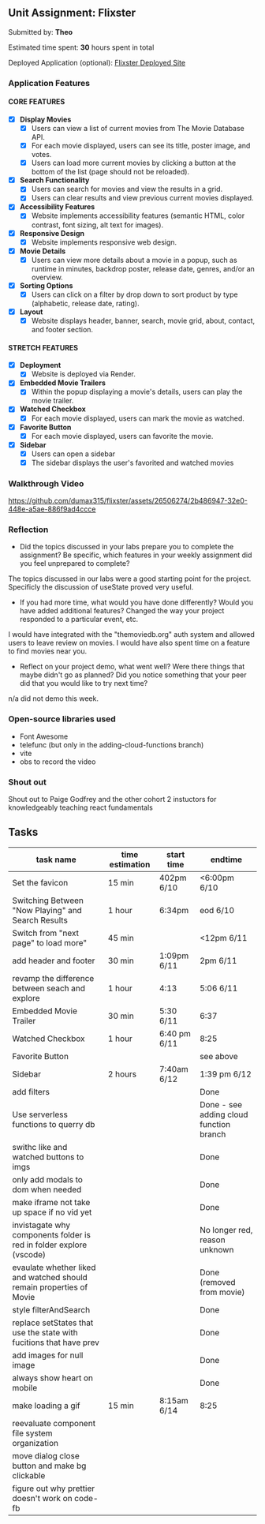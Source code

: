 ## Unit Assignment: Flixster

Submitted by: **Theo**

Estimated time spent: **30** hours spent in total

Deployed Application (optional): [Flixster Deployed Site](https://flixster-ctfr.onrender.com/)

### Application Features

#### CORE FEATURES


- [x] **Display Movies**
  - [x] Users can view a list of current movies from The Movie Database API.
  - [x] For each movie displayed, users can see its title, poster image, and votes.
  - [x] Users can load more current movies by clicking a button at the bottom of the list (page should not be reloaded).
- [x] **Search Functionality**
  - [x] Users can search for movies and view the results in a grid.
  - [x] Users can clear results and view previous current movies displayed.
- [x] **Accessibility Features**
  - [x] Website implements accessibility features (semantic HTML, color contrast, font sizing, alt text for images).
- [x] **Responsive Design**
  - [x] Website implements responsive web design.
- [x] **Movie Details**
  - [x] Users can view more details about a movie in a popup, such as runtime in minutes, backdrop poster, release date, genres, and/or an overview.
- [x] **Sorting Options**
  - [x] Users can click on a filter by drop down to sort product by type (alphabetic, release date, rating).
- [x] **Layout**
  - [x] Website displays header, banner, search, movie grid, about, contact, and footer section.

#### STRETCH FEATURES

- [x] **Deployment**
  - [x] Website is deployed via Render.
- [x] **Embedded Movie Trailers**
  - [x] Within the popup displaying a movie's details, users can play the movie trailer.
- [x] **Watched Checkbox**
  - [x] For each movie displayed, users can mark the movie as watched.
- [x] **Favorite Button**
  - [x] For each movie displayed, users can favorite the movie.
- [x] **Sidebar**
  - [x] Users can open a sidebar
  - [x] The sidebar displays the user's favorited and watched movies

### Walkthrough Video

https://github.com/dumax315/flixster/assets/26506274/2b486947-32e0-448e-a5ae-886f9ad4ccce

### Reflection

* Did the topics discussed in your labs prepare you to complete the assignment? Be specific, which features in your weekly assignment did you feel unprepared to complete?

The topics discussed in our labs were a good starting point for the project. Specificly the discussion of useState proved very useful.

* If you had more time, what would you have done differently? Would you have added additional features? Changed the way your project responded to a particular event, etc.

I would have integrated with the "themoviedb.org" auth system and allowed users to leave review on movies. I would have also spent time on a feature to find movies near you.

* Reflect on your project demo, what went well? Were there things that maybe didn't go as planned? Did you notice something that your peer did that you would like to try next time?

n/a did not demo this week.

### Open-source libraries used

- Font Awesome
- telefunc (but only in the adding-cloud-functions branch)
- vite
- obs to record the video

### Shout out

Shout out to Paige Godfrey and the other cohort 2 instuctors for knowledgeably teaching react fundamentals


## Tasks
| task name| time estimation | start time| endtime|
|------|------|------|------|
|Set the favicon|15 min| 402pm 6/10|<6:00pm 6/10||
|Switching Between "Now Playing" and Search Results|1 hour| 6:34pm |eod 6/10|
|Switch from "next page" to load more" | 45 min | | <12pm 6/11|
|add header and footer| 30 min| 1:09pm 6/11| 2pm 6/11|
|revamp the difference between seach and explore|1 hour|4:13|5:06 6/11|
|Embedded Movie Trailer|30 min |5:30 6/11|6:37 |
|Watched Checkbox|1 hour|6:40 pm 6/11|8:25||
|Favorite Button|||see above|
|Sidebar|2 hours| 7:40am 6/12|1:39 pm 6/12|
|add filters|||Done|
|Use serverless functions to querry db|||Done - see adding cloud function branch|
|swithc like and watched buttons to imgs|||Done|
|only add modals to dom when needed|||Done|
|make iframe not take up space if no vid yet|||Done|
|invistagate why components folder is red in folder explore (vscode)||| No longer red, reason unknown|
| evaulate whether liked and watched should remain properties of Movie|||Done (removed from movie)|
|style filterAndSearch|||Done|
|replace setStates that use the state with fucitions that have prev|||Done|
|add images for null image|||Done|
|always show heart on mobile|||Done|
|make loading a gif|15 min|8:15am 6/14|8:25|
|reevaluate component file system organization||||
|move dialog close button and make bg clickable||||
|figure out why prettier doesn't work on code-fb||||
